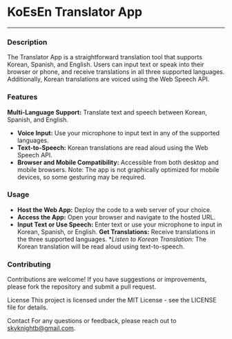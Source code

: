 # KoEsEn Translator App
***
### Description
The Translator App is a straightforward translation tool that supports Korean, Spanish, and English. Users can input text or speak into their browser or phone, and receive translations in all three supported languages. Additionally, Korean translations are voiced using the Web Speech API.

### Features
**Multi-Language Support:** Translate text and speech between Korean, Spanish, and English.<br/>
* **Voice Input:** Use your microphone to input text in any of the supported languages.<br/>
* **Text-to-Speech:** Korean translations are read aloud using the Web Speech API.<br/>
* **Browser and Mobile Compatibility:** Accessible from both desktop and mobile browsers. Note: The app is not graphically optimized for mobile devices, so some gesturing may be required.<br/>

### Usage
* **Host the Web App:** Deploy the code to a web server of your choice.
* **Access the App:** Open your browser and navigate to the hosted URL.
* **Input Text or Use Speech:** Enter text or use your microphone to input in Korean, Spanish, or English.
**Get Translations:** Receive translations in the three supported languages.
**Listen to Korean Translation:* The Korean translation will be read aloud using text-to-speech.

### Contributing
Contributions are welcome! If you have suggestions or improvements, please fork the repository and submit a pull request.

License
This project is licensed under the MIT License - see the LICENSE file for details.

Contact
For any questions or feedback, please reach out to skyknightb@gmail.com.
